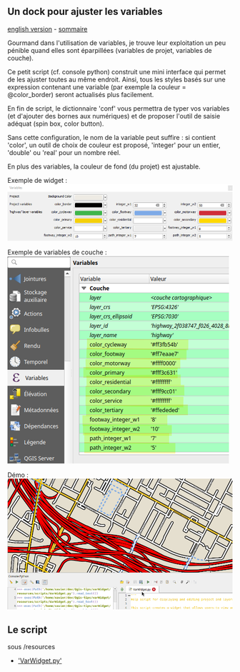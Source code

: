 ## Un dock pour ajuster les variables

[english version](README.md) - [sommaire](../LISEZMOI.md)

Gourmand dans l'utilisation de variables, je trouve leur exploitation un peu pénible quand elles sont éparpillées (variables de projet, variables de couche). 

Ce petit script (cf. console python) construit une mini interface qui permet de les ajuster toutes au même endroit. Ainsi, tous les styles basés sur une expression contenant une variable (par exemple la couleur = @color_border) seront actualisés plus facilement. 

En fin de script, le dictionnaire 'conf' vous permettra de typer vos variables (et d'ajouter des bornes aux numériques) et de proposer l'outil de saisie adéquat (spin box, color button). 

Sans cette configuration, le nom de la variable peut suffire : si contient 'color', un outil de choix de couleur est proposé, 'integer' pour un entier, 'double' ou 'real' pour un nombre réel.

En plus des variables, la couleur de fond (du projet) est ajustable.

Exemple de widget :\
![Le widget](dock.png)

Exemple de variables de couche :\
![variables de projet](variables.png)

Démo :\
![démo](demo.gif)

## Le script

sous /resources

- ['VarWidget.py'](resources/VarWidget.py)